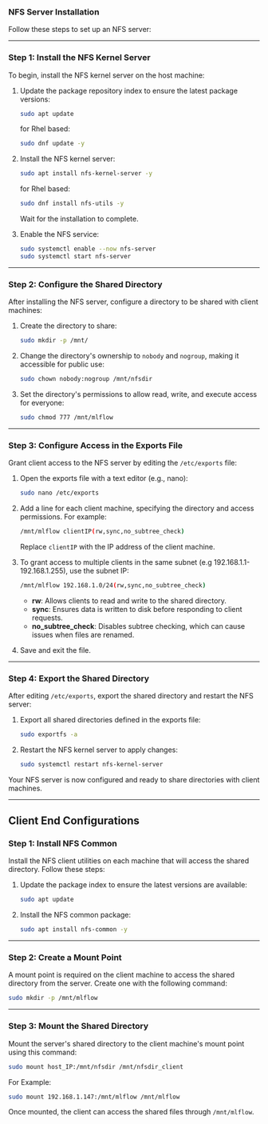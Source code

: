 ### NFS Server Installation

Follow these steps to set up an NFS server:

---

### Step 1: Install the NFS Kernel Server

To begin, install the NFS kernel server on the host machine:

1. Update the package repository index to ensure the latest package versions:
   ```bash
   sudo apt update
   ```
   for Rhel based:
   ```bash
   sudo dnf update -y
   ```
2. Install the NFS kernel server:
   ```bash
   sudo apt install nfs-kernel-server -y
   ```
   for Rhel based:
   ```bash
   sudo dnf install nfs-utils -y
   ```

   Wait for the installation to complete.

2. Enable the NFS service:
   ```bash
   sudo systemctl enable --now nfs-server
   sudo systemctl start nfs-server
   ```
   
---

### Step 2: Configure the Shared Directory

After installing the NFS server, configure a directory to be shared with client machines:

1. Create the directory to share:
   ```bash
   sudo mkdir -p /mnt/
   ```

2. Change the directory's ownership to `nobody` and `nogroup`, making it accessible for public use:
   ```bash
   sudo chown nobody:nogroup /mnt/nfsdir
   ```

3. Set the directory's permissions to allow read, write, and execute access for everyone:
   ```bash
   sudo chmod 777 /mnt/mlflow
   ```

---

### Step 3: Configure Access in the Exports File

Grant client access to the NFS server by editing the `/etc/exports` file:

1. Open the exports file with a text editor (e.g., nano):
   ```bash
   sudo nano /etc/exports
   ```

2. Add a line for each client machine, specifying the directory and access permissions. For example:
   ```bash
   /mnt/mlflow clientIP(rw,sync,no_subtree_check)
   ```
   Replace `clientIP` with the IP address of the client machine.

3. To grant access to multiple clients in the same subnet (e.g 192.168.1.1-192.168.1.255), use the subnet IP:
   ```bash
   /mnt/mlflow 192.168.1.0/24(rw,sync,no_subtree_check)
   ```

   - **rw**: Allows clients to read and write to the shared directory.
   - **sync**: Ensures data is written to disk before responding to client requests.
   - **no_subtree_check**: Disables subtree checking, which can cause issues when files are renamed.

4. Save and exit the file.

---

### Step 4: Export the Shared Directory

After editing `/etc/exports`, export the shared directory and restart the NFS server:

1. Export all shared directories defined in the exports file:
   ```bash
   sudo exportfs -a
   ```

2. Restart the NFS kernel server to apply changes:
   ```bash
   sudo systemctl restart nfs-kernel-server
   ```

Your NFS server is now configured and ready to share directories with client machines.

---

## Client End Configurations

### Step 1: Install NFS Common

Install the NFS client utilities on each machine that will access the shared directory. Follow these steps:

1. Update the package index to ensure the latest versions are available:
   ```bash
   sudo apt update
   ```

2. Install the NFS common package:
   ```bash
   sudo apt install nfs-common -y
   ```

---

### Step 2: Create a Mount Point

A mount point is required on the client machine to access the shared directory from the server. Create one with the following command:

```bash
sudo mkdir -p /mnt/mlflow
```

---

### Step 3: Mount the Shared Directory

Mount the server's shared directory to the client machine's mount point using this command:

```bash
sudo mount host_IP:/mnt/nfsdir /mnt/nfsdir_client
```
For Example:

```bash
sudo mount 192.168.1.147:/mnt/mlflow /mnt/mlflow
```

Once mounted, the client can access the shared files through `/mnt/mlflow`.

